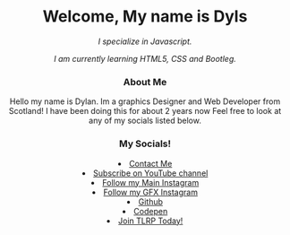 
<h1 align="center">Welcome, My name is Dyls</h1>
<p align="center"><i>I specialize in Javascript.</i></p>
<p align="center"><i>I am currently learning HTML5, CSS and Bootleg.</i>

<h3 align="center">About Me</h3>
<p align="center"> Hello my name is Dylan. Im a graphics Designer and Web Developer from Scotland! I have been doing this for about 2 years now Feel free to look at any of my socials listed below. </p>

<h3 align="center">My Socials!</h3>

<li align="center"><a href="https://discordapp.com/users/417831013465587712/" class="link"><i class="fab fa-codepen"></i>Contact Me</a></li> 
<li align="center"><a href="https://www.youtube.com/channel/UCb5QwkQs0uBiRV0THheP48w" class="link"><i class="fab fa-youtube"></i> Subscribe on YouTube channel</a></li>
<li align="center"><a href="https://instagram.com/dylan_kyle_2004?utm_medium=copy_link" class="link"><i class="fab fa-codepen"></i>Follow my Main Instagram</a></li>
<li align="center"><a href="https://instagram.com/dev.dyls?utm_medium=copy_link" class="link"><i class="fab fa-codepen"></i>Follow my GFX Instagram</a></li>
<li align="center"><a href="https://github.com/Dev-Dyls" class="link"><i class="fab fa-github"></i> Github</a></li>
<li align="center"><a href="https://codepen.io/Dylan1872" class="link"><i class="fab fa-codepen"></i> Codepen</a></li>
<li align="center"><a href="https://discord.gg/EMrMQFgVng" class="link"><i class="fas fa-mobile-alt"></i>Join TLRP Today!</a></li>

<p align="center">
